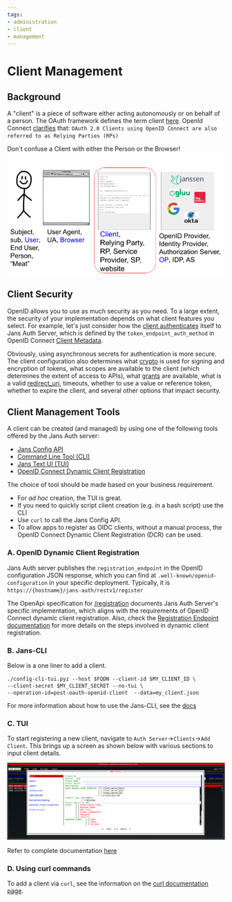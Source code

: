 ```yaml
---
tags:
- administration
- client
- management
---
```


# Client Management

## Background

A "client" is a piece of software either acting autonomously or on behalf of
a person. The OAuth framework defines the term client
[here](https://datatracker.ietf.org/doc/html/rfc6749#section-1.1). OpenId Connect
[clarifies](https://openid.net/specs/openid-connect-core-1_0.html#Introduction)
that:
`OAuth 2.0 Clients using OpenID Connect are also referred to as Relying Parties (RPs)`

Don't confuse a Client with either the Person or the Browser!
![](../../../assets/federated_identity_actors.png)

## Client Security

OpenID allows you to use as much security as you need. To a large extent, the
security of your implementation depends on what client features you select.
For example, let's just consider how the [client authenticates](client-authn.md) itself to Jans Auth
Server, which is defined by the `token_endpoint_auth_method` in OpenID Connect
[Client Metadata](https://openid.net/specs/openid-connect-registration-1_0.html#ClientMetadata).

Obviously, using asynchronous secrets for authentication is more secure. The
client configuration also determines what [crypto](client-configuration.md#cryptography) is used for signing and
encryption of tokens, what scopes are available to the client (which determines
the extent of access to APIs), what [grants](client-configuration.md#grants) are available,  what is a valid
[redirect_uri](client-configuration.md#redirect-uri), timeouts, whether to use a value or reference token, whether to
expire the client, and several other options that impact security.

## Client Management Tools
A client can be created (and managed) by using one of the following tools offered by the Jans Auth server:

* [Jans Config API](../../config-guide/config-tools/config-api/README.md)
* [Command Line Tool (CLI)](../../config-guide/config-tools/jans-cli/README.md)
* [Jans Text UI (TUI)](../../config-guide/config-tools/jans-tui/README.md)
* [OpenID Connect Dynamic Client Registration](https://openid.net/specs/openid-connect-registration-1_0.html)

The choice of tool should be made based on your business requirement. 
- For *ad hoc* creation, the TUI is great. 
- If you need to quickly script client creation (e.g. in a bash script) use the CLI 
- Use `curl` to call the Jans Config API. 
- To allow apps to register as OIDC clients, without a manual process, the OpenID
Connect Dynamic Client Registration (DCR) can be used.

### A. OpenID Dynamic Client Registration

Jans Auth server publishes the `registration_endpoint` in the OpenID
configuration JSON response, which you can find at `.well-known/openid-configuration`
in your specific deployment. Typically, it is
`https://{hostname}/jans-auth/restv1/register`

The OpenApi specification for [/registration](https://gluu.org/swagger-ui/?url=https://raw.githubusercontent.com/JanssenProject/jans/vreplace-janssen-version/jans-auth-server/docs/swagger.yaml#/Registration) documents Jans Auth Server's specific implementation,
which aligns with the requirements of OpenID Connect dynamic client
registration. Also, check the
[Registration Endpoint documentation](../endpoints/client-registration.md) for
more details on the steps involved in dynamic client registration.

### B. Jans-CLI

Below is a one liner to add a client.

```
./config-cli-tui.pyz --host $FQDN --client-id $MY_CLIENT_ID \
--client-secret $MY_CLIENT_SECRET --no-tui \
--operation-id=post-oauth-openid-client  --data=my_client.json
```

For more information about how to use
the Jans-CLI, see the [docs](../../config-guide/config-tools/jans-cli/README.md)

### C. TUI

To start registering a new client, navigate to
`Auth Server`->`Clients`->`Add Client`.  This brings up a screen as shown below
with various sections to input client details.

![](../../../assets/Jans_TUI_Auth_Server_Add_new_client.png)

Refer to complete documentation [here](../../config-guide/config-tools/jans-tui/README.md)

### D. Using curl commands

To add a client via `curl`, see the information on the
[curl documentation page](../../config-guide/config-tools/curl-guide.md).


